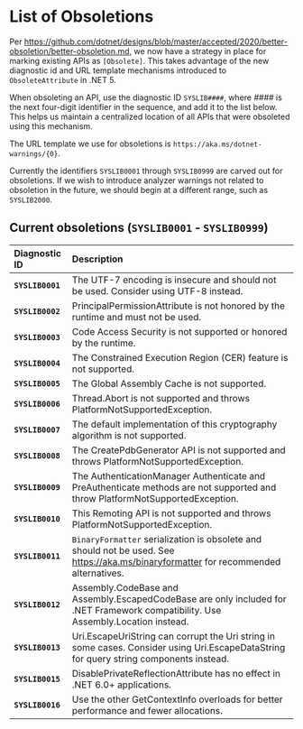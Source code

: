 List of Obsoletions
==================

Per https://github.com/dotnet/designs/blob/master/accepted/2020/better-obsoletion/better-obsoletion.md, we now have a strategy in place for marking existing APIs as `[Obsolete]`. This takes advantage of the new diagnostic id and URL template mechanisms introduced to `ObsoleteAttribute` in .NET 5.

When obsoleting an API, use the diagnostic ID `SYSLIB####`, where _\#\#\#\#_ is the next four-digit identifier in the sequence, and add it to the list below. This helps us maintain a centralized location of all APIs that were obsoleted using this mechanism.

The URL template we use for obsoletions is `https://aka.ms/dotnet-warnings/{0}`.

Currently the identifiers `SYSLIB0001` through `SYSLIB0999` are carved out for obsoletions. If we wish to introduce analyzer warnings not related to obsoletion in the future, we should begin at a different range, such as `SYSLIB2000`.

## Current obsoletions (`SYSLIB0001` - `SYSLIB0999`)

| Diagnostic ID     | Description |
| :---------------- | :---------- |
|  __`SYSLIB0001`__ | The UTF-7 encoding is insecure and should not be used. Consider using UTF-8 instead. |
|  __`SYSLIB0002`__ | PrincipalPermissionAttribute is not honored by the runtime and must not be used. |
|  __`SYSLIB0003`__ | Code Access Security is not supported or honored by the runtime. |
|  __`SYSLIB0004`__ | The Constrained Execution Region (CER) feature is not supported. |
|  __`SYSLIB0005`__ | The Global Assembly Cache is not supported. |
|  __`SYSLIB0006`__ | Thread.Abort is not supported and throws PlatformNotSupportedException. |
|  __`SYSLIB0007`__ | The default implementation of this cryptography algorithm is not supported. |
|  __`SYSLIB0008`__ | The CreatePdbGenerator API is not supported and throws PlatformNotSupportedException. |
|  __`SYSLIB0009`__ | The AuthenticationManager Authenticate and PreAuthenticate methods are not supported and throw PlatformNotSupportedException. |
|  __`SYSLIB0010`__ | This Remoting API is not supported and throws PlatformNotSupportedException. |
|  __`SYSLIB0011`__ | `BinaryFormatter` serialization is obsolete and should not be used. See https://aka.ms/binaryformatter for recommended alternatives. |
|  __`SYSLIB0012`__ | Assembly.CodeBase and Assembly.EscapedCodeBase are only included for .NET Framework compatibility. Use Assembly.Location instead. |
|  __`SYSLIB0013`__ | Uri.EscapeUriString can corrupt the Uri string in some cases. Consider using Uri.EscapeDataString for query string components instead. |
|  __`SYSLIB0015`__ | DisablePrivateReflectionAttribute has no effect in .NET 6.0+ applications. |
|  __`SYSLIB0016`__ | Use the other GetContextInfo overloads for better performance and fewer allocations. |
